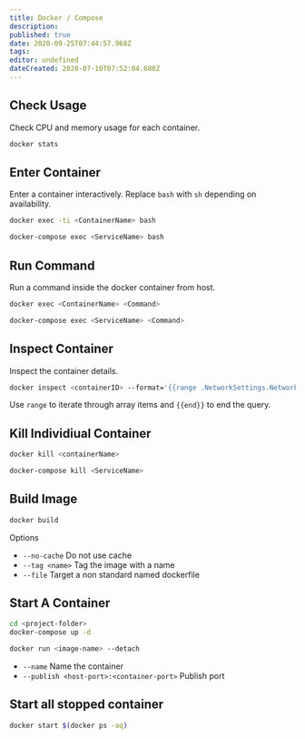 ```yaml
---
title: Docker / Compose 
description: 
published: true
date: 2020-09-25T07:44:57.968Z
tags: 
editor: undefined
dateCreated: 2020-07-10T07:52:04.680Z
---
```


## Check Usage

Check CPU and memory usage for each container.

```bash
docker stats
```

## Enter Container

Enter a container interactively. Replace `bash` with `sh` depending on availability.

```bash
docker exec -ti <ContainerName> bash
```

```bash
docker-compose exec <ServiceName> bash
```

## Run Command

Run a command inside the docker container from host.

```bash
docker exec <ContainerName> <Command>
```

```bash
docker-compose exec <ServiceName> <Command>
```

## Inspect Container

Inspect the container details.

```bash
docker inspect <containerID> --format='{{range .NetworkSettings.Networks}}{{.Gateway}}{{end}}'
```

Use `range` to iterate through array items and `{{end}}` to end the query.

## Kill Individiual Container

```bash
docker kill <containerName>
```

```bash
docker-compose kill <ServiceName>
```

## Build Image

```bash
docker build
```

Options
- `--no-cache` Do not use cache
- `--tag <name>` Tag the image with a name
- `--file` Target a non standard named dockerfile

## Start A Container

```bash
cd <project-folder>
docker-compose up -d
```

```bash
docker run <image-name> --detach
```

- `--name` Name the container
- `--publish <host-port>:<container-port>` Publish port

## Start all stopped container

```bash
docker start $(docker ps -aq)
```